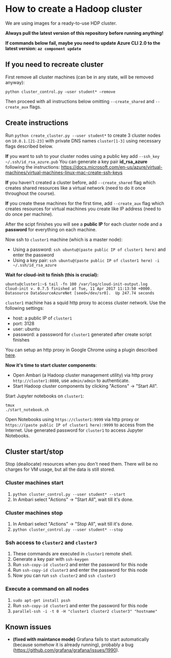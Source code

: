 # How to create a Hadoop cluster

We are using images for a ready-to-use HDP cluster.

**Always pull the latest version of this repository before running anything!**

**If commands below fail, maybe you need to update Azure CLI 2.0 to the latest version: `az component update`**

## If you need to recreate cluster

First remove all cluster machines (can be in any state, will be removed anyway):
```
python cluster_control.py —user student* —remove
```

Then proceed with all instructions below omitting `--create_shared` and `--create_aux` flags.

## Create instructions

Run `python create_cluster.py --user student*` to create 3 cluster nodes on `10.0.1.[21-23]`
with private DNS names `cluster[1-3]` using necessary flags described below.

**If** you want to ssh to your cluster nodes using a public key add `--ssh_key ~/.ssh/id_rsa_azure.pub`
You can generate a key pair **id_rsa_azure** following the instructions:
https://docs.microsoft.com/en-us/azure/virtual-machines/virtual-machines-linux-mac-create-ssh-keys

**If** you haven't created a cluster before, add `--create_shared` flag which creates shared resources like a virtual network (need to do it once throughout the course).

**If** you create these machines for the first time, add `--create_aux` flag which creates resources for virtual machines you create like IP address (need to do once per machine).

After the scipt finishes you will see a **public IP** for each cluster node and a **password** for everything on each machine.

Now ssh to `cluster1` machine (which is a master node):
- Using a password: `ssh ubuntu@(paste public IP of cluster1 here)` and enter the password
- Using a key pair: `ssh ubuntu@(paste public IP of cluster1 here) -i ~/.ssh/id_rsa_azure`

**Wait for cloud-init to finish (this is crucial):**
```
ubuntu@cluster1:~$ tail -fn 100 /var/log/cloud-init-output.log
Cloud-init v. 0.7.5 finished at Tue, 11 Apr 2017 11:13:50 +0000. Datasource DataSourceAzureNet [seed=/dev/sr0].  Up 247.74 seconds
```

`cluster1` machine has a squid http proxy to access cluster network. Use the following settings:
- host: a public IP of `cluster1`
- port: 3128
- user: ubuntu
- password: a passsword for `cluster1` generated after create script finishes

You can setup an http proxy in Google Chrome using a plugin described [here](SETUP_PROXY.md).

**Now it's time to start cluster components**:
- Open Ambari (a Hadoop cluster management utility) via http proxy `http://cluster1:8080`,
use `admin/admin` to authenticate.
- Start Hadoop cluster components by clicking "Actions" -> "Start All".

Start Jupyter notebooks on `cluster1`:
```
tmux
./start_notebook.sh
```

Open Notebooks using `https://cluster1:9999` via http proxy or `https://(paste public IP of cluster1 here):9999` to access from the Internet.
Use generated password for `cluster1` to access Jupyter Notebooks.

## Cluster start/stop

Stop (deallocate) resources when you don't need them.
There will be no charges for VM usage, but all the data is still stored.

### Cluster machines start
1. `python cluster_control.py --user student* --start`
2. In Ambari select "Actions" -> "Start All", wait till it's done.

### Cluster machines stop
1. In Ambari select "Actions" -> "Stop All", wait till it's done.
2. `python cluster_control.py --user student* --stop`

### Ssh access to `cluster2` and `cluster3`
1. These commands are executed in `cluster1` remote shell.
2. Generate a key pair with `ssh-keygen`
3. Run `ssh-copy-id cluster2` and enter the password for this node
4. Run `ssh-copy-id cluster3` and enter the password for this node
5. Now you can run `ssh cluster2` and `ssh cluster3`

### Execute a command on all nodes
1. `sudo apt-get install pssh`
2. Run `ssh-copy-id cluster1` and enter the password for this node
3. `parallel-ssh -i -t 0 -H "cluster1 cluster2 cluster3" "hostname"`

## Known issues
* **(fixed with maintance mode)** Grafana fails to start automatically (because somehow it is already running),
probably a bug (https://github.com/grafana/grafana/issues/1990).
